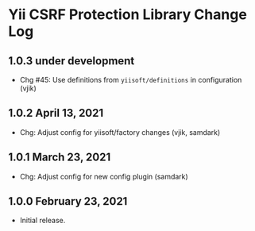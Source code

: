# Yii CSRF Protection Library Change Log

## 1.0.3 under development

- Chg #45: Use definitions from `yiisoft/definitions` in configuration (vjik)

## 1.0.2 April 13, 2021

- Chg: Adjust config for yiisoft/factory changes (vjik, samdark)

## 1.0.1 March 23, 2021

- Chg: Adjust config for new config plugin (samdark)

## 1.0.0 February 23, 2021

- Initial release.
